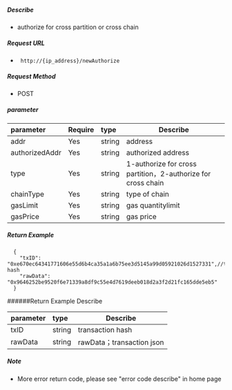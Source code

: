 
##### Describe

- authorize for cross partition or cross chain

##### Request URL
- ` http://{ip_address}/newAuthorize`

##### Request Method
- POST

##### parameter

|parameter|Require|type|Describe|
|:----    |:---|:----- |-----   |
|addr |Yes  |string  | address|
|authorizedAddr |Yes  |string  |authorized address|
|type | Yes | string | 1-authorize for cross partition，2-authorize for cross chain|
|chainType | Yes |string | type of chain |
|gasLimit |Yes  |string  |gas quantitylimit|
|gasPrice |Yes  |string  |gas price|

##### Return Example

```
  {
    "txID": "0xe670ec64341771606e55d6b4ca35a1a6b75ee3d5145a99d05921026d1527331",//transaction hash
    "rawData": "0x9646252be9520f6e71339a8df9c55e4d7619deeb018d2a3f2d21fc165dde5eb5"
  }
```

######Return Example Describe

|parameter|type|Describe|
|:-----  |:-----|----- |
|txID |string   |transaction hash  |
|rawData |string   |rawData；transaction json  |

##### Note

- More error return code, please see "error code describe" in home page